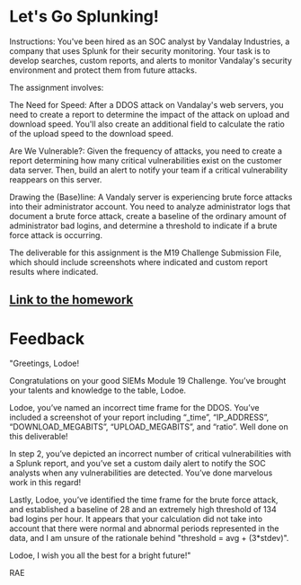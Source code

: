 # Let's Go Splunking!
Instructions: 
You've been hired as an SOC analyst by Vandalay Industries, a company that uses Splunk for their security monitoring. Your task is to develop searches, custom reports, and alerts to monitor Vandalay's security environment and protect them from future attacks.

The assignment involves:

The Need for Speed: After a DDOS attack on Vandalay's web servers, you need to create a report to determine the impact of the attack on upload and download speed. You'll also create an additional field to calculate the ratio of the upload speed to the download speed.

Are We Vulnerable?: Given the frequency of attacks, you need to create a report determining how many critical vulnerabilities exist on the customer data server. Then, build an alert to notify your team if a critical vulnerability reappears on this server.

Drawing the (Base)line: A Vandaly server is experiencing brute force attacks into their administrator account. You need to analyze administrator logs that document a brute force attack, create a baseline of the ordinary amount of administrator bad logins, and determine a threshold to indicate if a brute force attack is occurring.

The deliverable for this assignment is the M19 Challenge Submission File, which should include screenshots where indicated and custom report results where indicated.

## [Link to the homework](https://docs.google.com/document/d/1ca7U2PbSFEejlK7Ami_cQEhLCHjt7BEcB0p-_8EfieA/edit)
# Feedback 
"Greetings, Lodoe!

Congratulations on your good SIEMs Module 19 Challenge. You’ve brought your talents and knowledge to the table, Lodoe.

Lodoe, you’ve named an incorrect time frame for the DDOS. You’ve included a screenshot of your report including “_time”, “IP_ADDRESS”, “DOWNLOAD_MEGABITS”, “UPLOAD_MEGABITS”, and “ratio”. Well done on this deliverable!

In step 2, you’ve depicted an incorrect number of critical vulnerabilities with a Splunk report, and you’ve set a custom daily alert to notify the SOC analysts when any vulnerabilities are detected. You’ve done marvelous work in this regard!

Lastly, Lodoe, you’ve identified the time frame for the brute force attack, and established a baseline of 28 and an extremely high threshold of 134 bad logins per hour. It appears that your calculation did not take into account that there were normal and abnormal periods represented in the data, and I am unsure of the rationale behind "threshold = avg + (3*stdev)".

Lodoe, I wish you all the best for a bright future!"


RAE
